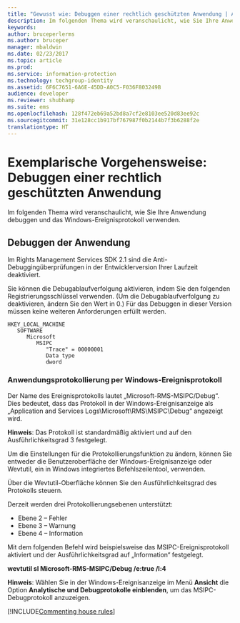 ```yaml
---
title: "Gewusst wie: Debuggen einer rechtlich geschützten Anwendung | Azure RMS"
description: Im folgenden Thema wird veranschaulicht, wie Sie Ihre Anwendung debuggen und das Windows-Ereignisprotokoll verwenden.
keywords: 
author: bruceperlerms
ms.author: bruceper
manager: mbaldwin
ms.date: 02/23/2017
ms.topic: article
ms.prod: 
ms.service: information-protection
ms.technology: techgroup-identity
ms.assetid: 6F6C7651-6A6E-45DD-A0C5-F036F803249B
audience: developer
ms.reviewer: shubhamp
ms.suite: ems
ms.openlocfilehash: 128f472eb69a52bd8a7cf2e8103ee520d83ee92c
ms.sourcegitcommit: 31e128cc1b917bf767987f0b2144b7f3b6288f2e
translationtype: HT
---
```

# <a name="how-to-debug-a-rights-enabled-application"></a>Exemplarische Vorgehensweise: Debuggen einer rechtlich geschützten Anwendung

Im folgenden Thema wird veranschaulicht, wie Sie Ihre Anwendung debuggen und das Windows-Ereignisprotokoll verwenden.

## <a name="debugging-your-application"></a>Debuggen der Anwendung

Im Rights Management Services SDK 2.1 sind die Anti-Debuggingüberprüfungen in der Entwicklerversion Ihrer Laufzeit deaktiviert.

Sie können die Debugablaufverfolgung aktivieren, indem Sie den folgenden Registrierungsschlüssel verwenden. (Um die Debugablaufverfolgung zu deaktivieren, ändern Sie den Wert in 0.) Für das Debuggen in dieser Version müssen keine weiteren Anforderungen erfüllt werden.


```
HKEY_LOCAL_MACHINE
   SOFTWARE
      Microsoft
         MSIPC
            "Trace" = 00000001
            Data type
            dword
```

### <a name="application-logging-by-using-the-windows-event-log"></a>Anwendungsprotokollierung per Windows-Ereignisprotokoll

Der Name des Ereignisprotokolls lautet „Microsoft-RMS-MSIPC/Debug“. Dies bedeutet, dass das Protokoll in der Windows-Ereignisanzeige als „Application and Services Logs\\Microsoft\\RMS\\MSIPC\\Debug“ angezeigt wird.

**Hinweis**: Das Protokoll ist standardmäßig aktiviert und auf den Ausführlichkeitsgrad 3 festgelegt.

 

Um die Einstellungen für die Protokollierungsfunktion zu ändern, können Sie entweder die Benutzeroberfläche der Windows-Ereignisanzeige oder Wevtutil, ein in Windows integriertes Befehlszeilentool, verwenden.

Über die Wevtutil-Oberfläche können Sie den Ausführlichkeitsgrad des Protokolls steuern.

Derzeit werden drei Protokollierungsebenen unterstützt:

-   Ebene 2 – Fehler
-   Ebene 3 – Warnung
-   Ebene 4 – Information

Mit dem folgenden Befehl wird beispielsweise das MSIPC-Ereignisprotokoll aktiviert und der Ausführlichkeitsgrad auf „Information“ festgelegt.

**wevtutil sl Microsoft-RMS-MSIPC/Debug /e:true /l:4**

**Hinweis**: Wählen Sie in der Windows-Ereignisanzeige im Menü **Ansicht** die Option **Analytische und Debugprotokolle einblenden**, um das MSIPC-Debugprotokoll anzuzeigen.

[!INCLUDE[Commenting house rules](../includes/houserules.md)]